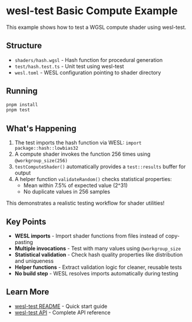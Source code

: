 # wesl-test Basic Compute Example

This example shows how to test a WGSL compute shader using wesl-test.

## Structure

- `shaders/hash.wgsl` - Hash function for procedural generation
- `test/hash.test.ts` - Unit test using wesl-test
- `wesl.toml` - WESL configuration pointing to shader directory

## Running

```bash
pnpm install
pnpm test
```

## What's Happening

1. The test imports the hash function via WESL: `import package::hash::lowbias32`
2. A compute shader invokes the function 256 times using `@workgroup_size(256)`
3. `testComputeShader()` automatically provides a `test::results` buffer for output
4. A helper function `validateRandom()` checks statistical properties:
   - Mean within 7.5% of expected value (2^31)
   - No duplicate values in 256 samples

This demonstrates a realistic testing workflow for shader utilities!

## Key Points

- **WESL imports** - Import shader functions from files instead of copy-pasting
- **Multiple invocations** - Test with many values using `@workgroup_size`
- **Statistical validation** - Check hash quality properties like distribution and uniqueness
- **Helper functions** - Extract validation logic for cleaner, reusable tests
- **No build step** - WESL resolves imports automatically during testing

## Learn More

- [wesl-test README](../../packages/wesl-test/README.md) - Quick start guide
- [wesl-test API](../../packages/wesl-test/API.md) - Complete API reference
